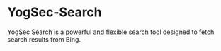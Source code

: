 # YogSec-Search
YogSec Search is a powerful and flexible search tool designed to fetch search results from Bing.
